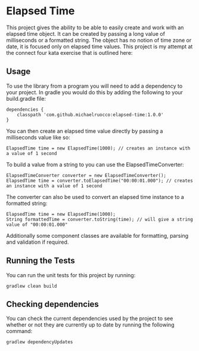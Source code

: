 # Elapsed Time

This project gives the ability to be able to easily create and work with an elapsed time
object. It can be created by passing a long value of milliseconds or a formatted string.
The object has no notion of time zone or date, it is focused only on elapsed time values.
This project is my attempt at the connect four kata exercise that is outlined here:

## Usage

To use the library from a program you will need to add a dependency to your project. In
gradle you would do this by adding the following to your build.gradle file:

```
dependencies {
    classpath 'com.github.michaelruocco:elapsed-time:1.0.0'
}
```

You can then create an elapsed time value directly by passing a milliseconds
value like so:

```
ElapsedTime time = new ElapsedTime(1000); // creates an instance with a value of 1 second
```

To build a value from a string to you can use the ElapsedTimeConverter:

```
ElapsedTimeConverter converter = new ElapsedTimeConverter();
ElapsedTime time = converter.toElapsedTime("00:00:01.000"); // creates an instance with a value of 1 second
```

The converter can also be used to convert an elapsed time instance to a formatted string:

```
ElapsedTime time = new ElapsedTime(1000);
String formattedTime = converter.toString(time); // will give a string value of "00:00:01.000"
```

Additionally some component classes are available for formatting, parsing and validation if
required.

## Running the Tests

You can run the unit tests for this project by running:

```
gradlew clean build
```

## Checking dependencies

You can check the current dependencies used by the project to see whether
or not they are currently up to date by running the following command:

```
gradlew dependencyUpdates
```